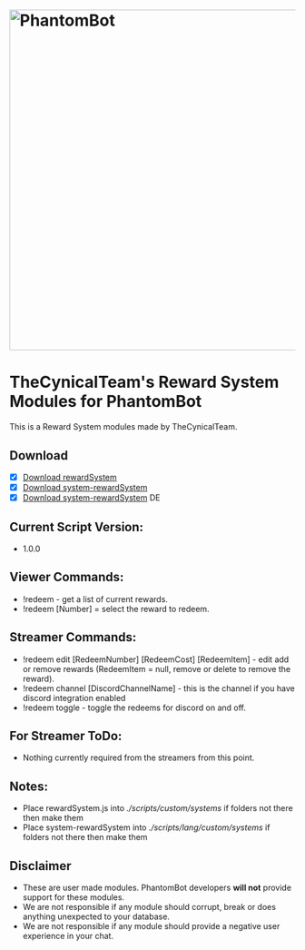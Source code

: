 # <img alt="PhantomBot" src="https://phantombot.tv/img/new-logo-dark-v2.png" width="600px"/>

# TheCynicalTeam's Reward System Modules for PhantomBot
This is a Reward System modules made by TheCynicalTeam.

## Download
- [x] [Download rewardSystem](/custom/systems/rewardSystem/rewardSystem.js?raw=true "rewardSystem")
- [x] [Download system-rewardSystem](/lang/english/custom/systems/system-rewardSystem.js?raw=true "system-rewardSystem")
- [x] [Download system-rewardSystem](/lang/german/custom/systems/system-rewardSystem.js?raw=true "system-rewardSystem") DE

## Current Script Version:
- 1.0.0

## Viewer Commands:
- !redeem - get a list of current rewards.
- !redeem [Number] = select the reward to redeem.

## Streamer Commands:
- !redeem edit [RedeemNumber] [RedeemCost] [RedeemItem] - edit add or remove rewards (RedeemItem = null, remove or delete to remove the reward).
- !redeem channel [DiscordChannelName] - this is the channel if you have discord integration enabled
- !redeem toggle - toggle the redeems for discord on and off.

## For Streamer ToDo:
- Nothing currently required from the streamers from this point.

## Notes:
- Place rewardSystem.js into *./scripts/custom/systems* if folders not there then make them
- Place system-rewardSystem into *./scripts/lang/custom/systems* if folders not there then make them

## Disclaimer
- These are user made modules. PhantomBot developers **will not** provide support for these modules.
- We are not responsible if any module should corrupt, break or does anything unexpected to your database.
- We are not responsible if any module should provide a negative user experience in your chat.
